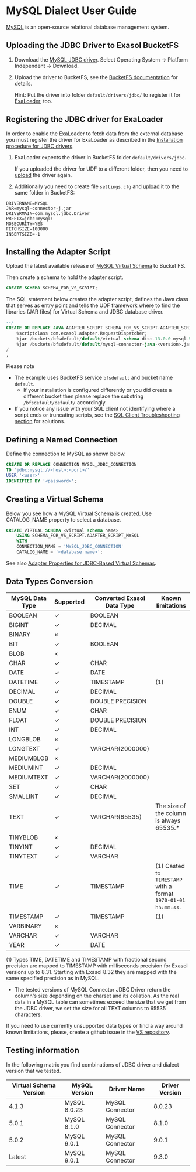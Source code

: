 # MySQL Dialect User Guide

[MySQL](https://www.mysql.com/) is an open-source relational database management system.

## Uploading the JDBC Driver to Exasol BucketFS

1. Download the [MySQL JDBC driver](https://dev.mysql.com/downloads/connector/j/). Select Operating System -> Platform Independent -> Download.
2. Upload the driver to BucketFS, see the [BucketFS documentation](https://docs.exasol.com/db/latest/administration/on-premise/bucketfs/accessfiles.htm) for details.

    Hint: Put the driver into folder `default/drivers/jdbc/` to register it for [ExaLoader](#registering-the-jdbc-driver-for-exaloader), too.

## Registering the JDBC driver for ExaLoader

In order to enable the ExaLoader to fetch data from the external database you must register the driver for ExaLoader as described in the [Installation procedure for JDBC drivers](https://github.com/exasol/docker-db/#installing-custom-jdbc-drivers).
1. ExaLoader expects the driver in BucketFS folder `default/drivers/jdbc`.

    If you uploaded the driver for UDF to a different folder, then you need to [upload](#uploading-the-jdbc-driver-to-exasol-bucketfs) the driver again.
2. Additionally you need to create file `settings.cfg` and [upload](#uploading-the-jdbc-driver-to-exasol-bucketfs) it to the same folder in BucketFS:

```properties
DRIVERNAME=MYSQL
JAR=mysql-connector-j.jar
DRIVERMAIN=com.mysql.jdbc.Driver
PREFIX=jdbc:mysql:
NOSECURITY=YES
FETCHSIZE=100000
INSERTSIZE=-1
```

## Installing the Adapter Script

Upload the latest available release of [MySQL Virtual Schema](https://github.com/exasol/mysql-virtual-schema/releases) to Bucket FS.

Then create a schema to hold the adapter script.

```sql
CREATE SCHEMA SCHEMA_FOR_VS_SCRIPT;
```

The SQL statement below creates the adapter script, defines the Java class that serves as entry point and tells the UDF framework where to find the libraries (JAR files) for Virtual Schema and JDBC database driver.

```sql
--/
CREATE OR REPLACE JAVA ADAPTER SCRIPT SCHEMA_FOR_VS_SCRIPT.ADAPTER_SCRIPT_MYSQL AS
    %scriptclass com.exasol.adapter.RequestDispatcher;
    %jar /buckets/bfsdefault/default/virtual-schema-dist-13.0.0-mysql-5.0.3.jar;
    %jar /buckets/bfsdefault/default/mysql-connector-java-<version>.jar;
/
;
```

Please note
* The example uses BucketFS service `bfsdefault` and bucket name `default`.
  * If your installation is configured differently or you did create a different bucket then please replace the substring `/bfsdefault/default/` accordingly.
* If you notice any issue with your SQL client not identifying where a script ends or truncating scripts, see the [SQL Client Troubleshooting section](https://docs.exasol.com/db/latest/database_concepts/virtual_schema/user_guide.htm#SQL_Client_Troubleshooting) for solutions.

## Defining a Named Connection

Define the connection to MySQL as shown below.

```sql
CREATE OR REPLACE CONNECTION MYSQL_JDBC_CONNECTION
TO 'jdbc:mysql://<host>:<port>/'
USER '<user>'
IDENTIFIED BY '<password>';
```

## Creating a Virtual Schema

Below you see how a MySQL Virtual Schema is created. Use CATALOG_NAME property to select a database.

```sql
CREATE VIRTUAL SCHEMA <virtual schema name>
    USING SCHEMA_FOR_VS_SCRIPT.ADAPTER_SCRIPT_MYSQL
    WITH
    CONNECTION_NAME = 'MYSQL_JDBC_CONNECTION'
    CATALOG_NAME = '<database name>';
```

See also [Adapter Properties for JDBC-Based Virtual Schemas](https://github.com/exasol/virtual-schema-common-jdbc#adapter-properties-for-jdbc-based-virtual-schemas).

## Data Types Conversion

| MySQL Data Type | Supported | Converted Exasol Data Type| Known limitations                                              |
|-----------------|-----------|---------------------------|----------------------------------------------------------------|
| BOOLEAN         |  ✓        | BOOLEAN                   |                                                                |
| BIGINT          |  ✓        | DECIMAL                   |                                                                |
| BINARY          |  ×        |                           |                                                                |
| BIT             |  ✓        | BOOLEAN                   |                                                                |
| BLOB            |  ×        |                           |                                                                |
| CHAR            |  ✓        | CHAR                      |                                                                |
| DATE            |  ✓        | DATE                      |                                                                |
| DATETIME        |  ✓        | TIMESTAMP                 | (1)                                                            |
| DECIMAL         |  ✓        | DECIMAL                   |                                                                |
| DOUBLE          |  ✓        | DOUBLE PRECISION          |                                                                |
| ENUM            |  ✓        | CHAR                      |                                                                |
| FLOAT           |  ✓        | DOUBLE PRECISION          |                                                                |
| INT             |  ✓        | DECIMAL                   |                                                                |
| LONGBLOB        |  ×        |                           |                                                                |
| LONGTEXT        |  ✓        | VARCHAR(2000000)          |                                                                |
| MEDIUMBLOB      |  ×        |                           |                                                                |
| MEDIUMINT       |  ✓        | DECIMAL                   |                                                                |
| MEDIUMTEXT      |  ✓        | VARCHAR(2000000)          |                                                                |
| SET             |  ✓        | CHAR                      |                                                                |
| SMALLINT        |  ✓        | DECIMAL                   |                                                                |
| TEXT            |  ✓        | VARCHAR(65535)            | The size of the column is always 65535.*                       |
| TINYBLOB        |  ×        |                           |                                                                |
| TINYINT         |  ✓        | DECIMAL                   |                                                                |
| TINYTEXT        |  ✓        | VARCHAR                   |                                                                |
| TIME            |  ✓        | TIMESTAMP                 | (1) Casted to `TIMESTAMP` with a format `1970-01-01 hh:mm:ss`. |
| TIMESTAMP       |  ✓        | TIMESTAMP                 | (1)                                                            |
| VARBINARY       |  ×        |                           |                                                                |
| VARCHAR         |  ✓        | VARCHAR                   |                                                                |
| YEAR            |  ✓        | DATE                      |                                                                |

(1) Types TIME, DATETIME and TIMESTAMP with fractional second precision are mapped to TIMESTAMP with milliseconds precision
for Exasol versions up to 8.31. Starting with Exasol 8.32 they are mapped with the same specified precision as in MySQL. 

* The tested versions of MySQL Connector JDBC Driver return the column's size depending on the charset and its collation.
As the real data in a MySQL table can sometimes exceed the size that we get from the JDBC driver, we set the size for all TEXT columns to 65535 characters.

If you need to use currently unsupported data types or find a way around known limitations, please, create a github issue in the [VS repository](https://github.com/exasol/virtual-schemas/issues).

## Testing information

In the following matrix you find combinations of JDBC driver and dialect version that we tested.

| Virtual Schema Version | MySQL Version | Driver Name     | Driver Version |
|------------------------|---------------|-----------------|----------------|
| 4.1.3                  | MySQL 8.0.23  | MySQL Connector | 8.0.23         |
| 5.0.1                  | MySQL 8.1.0   | MySQL Connector | 8.1.0          |
| 5.0.2                  | MySQL 9.0.1   | MySQL Connector | 9.0.1          |
| Latest                 | MySQL 9.0.1   | MySQL Connector | 9.3.0          |
